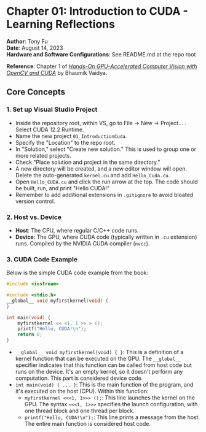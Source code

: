 # Chapter 01: Introduction to CUDA - Learning Reflections

**Author**: Tony Fu  
**Date**: August 14, 2023  
**Hardware and Software Configurations**: See README.md at the repo root

**Reference**: Chapter 1 of [*Hands-On GPU-Accelerated Computer Vision with OpenCV and CUDA*](https://github.com/PacktPublishing/Hands-On-GPU-Accelerated-Computer-Vision-with-OpenCV-and-CUDA.git) by Bhaumik Vaidya.

## Core Concepts

### 1. Set up Visual Studio Project

* Inside the repository root, within VS, go to File -> New -> Project... . Select CUDA 12.2 Runtime.
* Name the new project `01_IntroductionCuda`.
* Specify the "Location" to the repo root.
* In "Solution," select "Create new solution." This is used to group one or more related projects.
* Check "Place solution and project in the same directory."
* A new directory will be created, and a new editor window will open. Delete the auto-generated `kernel.cu` and add `Hello_Cuda.cu`.
* Open `Hello_CUDA.cu` and click the run arrow at the top. The code should be built, run, and print "Hello CUDA!"
* Remember to add additional extensions in `.gitignore` to avoid bloated version control.

### 2. Host vs. Device

- **Host**: The CPU, where regular C/C++ code runs.
- **Device**: The GPU, where CUDA code (typically written in `.cu` extension) runs. Compiled by the NVIDIA CUDA compiler (`nvcc`).

### 3. CUDA Code Example

Below is the simple CUDA code example from the book:

```cpp
#include <iostream>

#include <stdio.h>
__global__ void myfirstkernel(void) {
}

int main(void) {
	myfirstkernel << <1, 1 >> > ();
	printf("Hello, CUDA!\n");
	return 0;
}
```
* `__global__ void myfirstkernel(void) { }`: This is a definition of a kernel function that can be executed on the GPU. The `__global__` specifier indicates that this function can be called from host code but runs on the device. It's an empty kernel, so it doesn't perform any computation. This part is considered device code.
* `int main(void) { ... }`: This is the main function of the program, and it's executed on the host (CPU). Within this function:
  * `myfirstkernel <<<1, 1>>> ();`: This line launches the kernel on the GPU. The syntax `<<<1, 1>>>` specifies the launch configuration, with one thread block and one thread per block.
  * `printf("Hello, CUDA!\n");`: This line prints a message from the host. The entire main function is considered host code.

